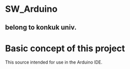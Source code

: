 # SW_Arduino

belong to konkuk univ.
--------------------------
# Basic concept of this project

This source intended for use in the Arduino IDE.

